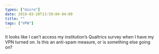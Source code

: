 ```yaml
---
types: ["micro"]
date: 2019-03-20T13:59:04-04:00
title: ""
tags: ["VPN"]
---
```

It looks like I can’t access my institution’s Qualtrics survey when I have my VPN turned on. Is this an anti-spam measure, or is something else going on?
